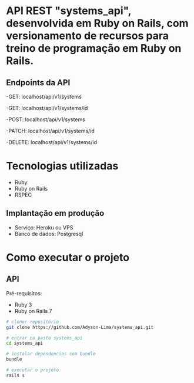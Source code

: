 # API REST "systems_api", desenvolvida em Ruby on Rails, com versionamento de recursos para treino de programação em Ruby on Rails.

## Endpoints da API
-GET: localhost/api/v1/systems

-GET: localhost/api/v1/systems/id

-POST: localhost/api/v1/systems

-PATCH: localhost/api/v1/systems/id

-DELETE: localhost/api/v1/systems/id

# Tecnologias utilizadas

- Ruby
- Ruby on Rails
- RSPEC

## Implantação em produção
- Serviço: Heroku ou VPS
- Banco de dados: Postgresql

# Como executar o projeto

## API
Pré-requisitos:

- Ruby 3
- Ruby on Rails 7

```bash
# clonar repositório
git clone https://github.com/Adyson-Lima/systems_api.git

# entrar na pasta systems_api
cd systems_api

# instalar dependencias com bundle
bundle

# executar o projeto
rails s
```

